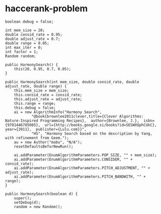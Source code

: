 # haccerank-problem

	boolean debug = false;
	
	int mem_size = 20;
	double consid_rate = 0.95; 
	double adjust_rate = 0.7; 
	double range = 0.05;
	int max_iter = 0;
	int factor = 1;
	Random random;
	
	public HarmonySearch() {
		this(20, 0.95, 0.7, 0.05);
	}
	
	public HarmonySearch(int mem_size, double consid_rate, double adjust_rate, double range) {
		this.mem_size = mem_size;
		this.consid_rate = consid_rate;
		this.adjust_rate = adjust_rate;
		this.range = range;
		this.debug = false;
		ai = new AlgorithmInfo("Harmony Search",
				"@book{brownlee2011clever,title={Clever Algorithms: Nature-Inspired Programming Recipes},  author={Brownlee, J.},  isbn={9781446785065},  url={http://books.google.si/books?id=SESWXQphCUkC},  year={2011},  publisher={Lulu.com}}",
				"HS", "Harmony Search based on the description by Yang, with refinement from Geem.");
		au = new Author("mabu", "N/A");
		resetDefaultsBeforNewRun();
		
		ai.addParameter(EnumAlgorithmParameters.POP_SIZE, "" + mem_size);
		ai.addParameter(EnumAlgorithmParameters.CONSIDER, "" + consid_rate);
		ai.addParameter(EnumAlgorithmParameters.PITCH_ADJUSTMENT, "" + adjust_rate);
		ai.addParameter(EnumAlgorithmParameters.PITCH_BANDWITH, "" + range);
	}
	
	public HarmonySearch(boolean d) {
		super();
		setDebug(d);
		random = new Random();

